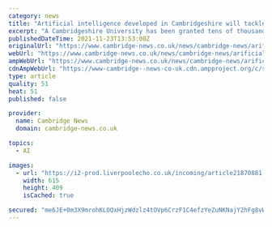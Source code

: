 ```yaml
---
category: news
title: "Artificial intelligence developed in Cambridgeshire will tackle online child abuse"
excerpt: "A Cambridgeshire University has been granted tens of thousands of pounds to help develop artificial intelligence (AI) that can keep children safe online. Anglia Ruskin University is working with SafeToNet to further develop its SafeToWatch AI technology."
publishedDateTime: 2021-11-23T13:53:00Z
originalUrl: "https://www.cambridge-news.co.uk/news/cambridge-news/arificial-intelligence-anglia-child-abuse-22249808"
webUrl: "https://www.cambridge-news.co.uk/news/cambridge-news/arificial-intelligence-anglia-child-abuse-22249808"
ampWebUrl: "https://www.cambridge-news.co.uk/news/cambridge-news/arificial-intelligence-anglia-child-abuse-22249808.amp"
cdnAmpWebUrl: "https://www-cambridge--news-co-uk.cdn.ampproject.org/c/s/www.cambridge-news.co.uk/news/cambridge-news/arificial-intelligence-anglia-child-abuse-22249808.amp"
type: article
quality: 51
heat: 51
published: false

provider:
  name: Cambridge News
  domain: cambridge-news.co.uk

topics:
  - AI

images:
  - url: "https://i2-prod.liverpoolecho.co.uk/incoming/article21870881.ece/ALTERNATES/s615/0_CYBERUK-security-conference.jpg"
    width: 615
    height: 409
    isCached: true

secured: "me6JE+0m3X9mrohKLOQxHjzWdzlz4tOVp6CrzF1C4efzYeZuNKNajY2hFg8vW9sT2ajg5AuU4O4fkvRtFnRmkwsAAinFKHRy3lFwOQq5ZFyoJpRIAqfeVRjYq2DPWZsqYHweS47dQlO8dc0Al1DP9PqrwLwwNrZUOO71sueZL05aTJ+GiSbfXTsn+uNBXICQQZbBE5AlQgYnmUAjbcSZ347OIDrNkJmDk4iIBut/OeCk2iYzVssdbzdTL6tbJU9ZMdjgFniY8upsFR2fZO81FYsZM16HxYgi85s/AemcfLWw2TnlVA6Vb0P0LBJolCz8pEt/oqzcLqMLsw/MyGZOMO63EcJu3sqS9qaXlIiQrEs=;mX+EtWDnzcOMcZEK9JlKmA=="
---
```


